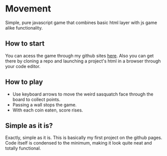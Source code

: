 # Movement
Simple, pure javascript game that combines basic html layer with js game alike functionality.

## How to start
You can acess the game through my github sites [here](https://malastrasza.github.io/Movement_js/).
Also you can get there by cloning a repo and launching a project's html in a browser through your code editor.

## How to play
- Use keyboard arrows to move the weird sasquatch face through the board to collect points.
- Passing a wall stops the game.
- With each coin eaten, score rises.

## Simple as it is?
Exactly, simple as it is. This is basically my first project on the github pages. Code itself is condensed to the minimum, making it look quite neat and totally functional. 

